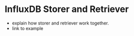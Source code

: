 # InfluxDB Storer and Retriever

- explain how storer and retriever work together.
- link to example